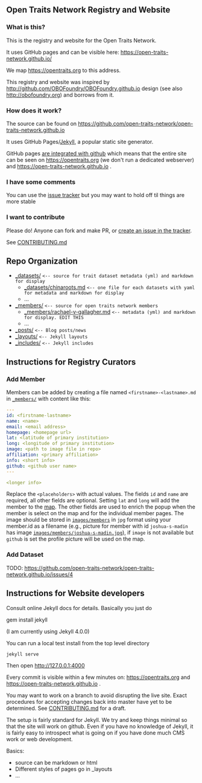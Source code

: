 ## Open Traits Network Registry and Website

### What is this?

This is the registry and website for the Open Traits Network.

It uses GitHub pages and can be visible here: https://open-traits-network.github.io/

We map https://opentraits.org to this address.

This registry and website was inspired by http://github.com/OBOFoundry/OBOFoundry.github.io design (see also http://obofoundry.org) and borrows from it.

### How does it work?

The source can be found on https://github.com/open-traits-network/open-traits-network.github.io

It uses GitHub Pages/[Jekyll](https://en.wikipedia.org/wiki/Jekyll_%28software%29),
a popular static site generator.

GitHub pages [are integrated with github](https://help.github.com/articles/using-jekyll-with-pages/)
which means that the entire site can be seen on https://opentraits.org (we don't run a dedicated webserver) and https://open-traits-network.github.io . 

### I have some comments

You can use the [issue tracker](https://github.com/open-traits-network/open-traits-network.github.io/issues) but you may want to hold off til things are more stable

### I want to contribute

Please do! Anyone can fork and make PR, or [create an issue in the tracker](https://github.com/open-traits-network/open-traits-network.github.io/issues).

See [CONTRIBUTING.md](CONTRIBUTING.md)

## Repo Organization

 * [_datasets/](_datasets/)   `<-- source for trait dataset metadata (yml) and markdown for display`
    * [_datasets/chinaroots.md](_datasets/chinaroots.md)  `<-- one file for each datasets with yaml for metadata and markdown for display`
    * ...
 * [_members/](_members/)  `<-- source for open traits network members`
    * [_members/rachael-v-gallagher.md](_members/rachael-v-gallagher.md)  `<-- metadata (yml) and markdown for display. EDIT THIS`
    * ...
 * [_posts/](_posts) `<-- Blog posts/news`
 * [_layouts/](_layouts) `<-- Jekyll layouts`
 * [_includes/](_includes) `<-- Jekyll includes`

 ## Instructions for Registry Curators

### Add Member

Members can be added by creating a file named ```<firstname>-<lastname>.md``` in [`_members/`](_members/) with content like this:

```yml
---
id: <firstname-lastname>
name: <name>
email: <email address>
homepage: <homepage url>
lat: <latitude of primary institution>
long: <longitude of primary institution>
image: <path to image file in repo>
affiliation: <primary affiliation>
info: <short info>
github: <github user name>
---

<longer info>
```

Replace the `<placeholders>` with actual values.
The fields `id` and `name` are required, all other fields are optional.
Setting `lat` and `long` will add the member to the [map](https://opentraits.org/map).
The other fields are used to enrich the popup when the member is select on the map and for the individual member pages.
The image should be stored in [`images/members`](images/members) in ```jpg``` format using your member.id as a filename (e.g., picture for member with id ```joshua-s-madin``` has image [`images/members/joshua-s-madin.jpg`](images/members/joshua-s-madin.jpg)), if `image` is not available but `github` is set the profile picture will be used on the map.

### Add Dataset
 TODO: https://github.com/open-traits-network/open-traits-network.github.io/issues/4

## Instructions for Website developers

Consult online Jekyll docs for details. Basically you just do

   gem install jekyll

(I am currently using Jekyll 4.0.0)

You can run a local test install from the top level directory

    jekyll serve

Then open http://127.0.0.1:4000

Every commit is visible within a few minutes on: https://opentraits.org and https://open-traits-network.github.io .

You may want to work on a branch to avoid disrupting the live
site. Exact procedures for accepting changes back into master have yet
to be determined. See [CONTRIBUTING.md](CONTRIBUTING.md) for a draft.

The setup is fairly standard for Jekyll. We try and keep things minimal 
so that the site will work on github. Even if you have no knowledge of Jekyll, 
it is fairly easy to introspect what is going on if you have done much CMS work or
web development.

Basics:

 * source can be markdown or html
 * Different styles of pages go in _layouts
 * ...
